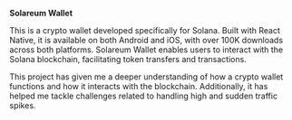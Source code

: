 **Solareum Wallet**  

This is a crypto wallet developed specifically for Solana. Built with React Native, it is available on both Android and iOS, with over 100K downloads across both platforms. Solareum Wallet enables users to interact with the Solana blockchain, facilitating token transfers and transactions. 

This project has given me a deeper understanding of how a crypto wallet functions and how it interacts with the blockchain. Additionally, it has helped me tackle challenges related to handling high and sudden traffic spikes.
